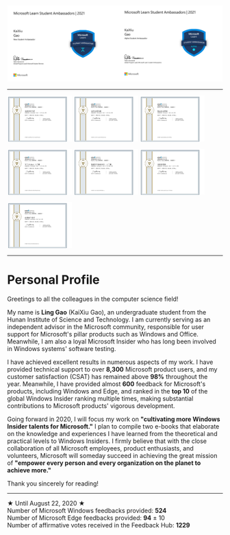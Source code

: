 <img src="https://github.com/Lingggao/Lingggao/blob/master/Microsoft%20Learn%20Student%20Ambassador.png?raw=true" width = "50%" /><img src="https://github.com/Lingggao/Lingggao/blob/master/Alpha%20Student%20Ambassador.png?raw=true" width = "50%" />

---

<img src="https://github.com/Lingggao/Lingggao/blob/master/002.png?raw=true" width = "30%" /> <img src="https://github.com/Lingggao/Lingggao/blob/master/003.png?raw=true" width = "30%" /> <img src="https://github.com/Lingggao/Lingggao/blob/master/001.png?raw=true" width = "30%" />

<img src="https://github.com/Lingggao/Lingggao/blob/master/004.png?raw=true" width = "30%" /> <img src="https://github.com/Lingggao/Lingggao/blob/master/005.png?raw=true" width = "30%" /> <img src="https://github.com/Lingggao/Lingggao/blob/master/006.png?raw=true" width = "30%" />

<img src="https://github.com/Lingggao/Lingggao/blob/master/007.png?raw=true" width = "30%" />

---

# Personal Profile

Greetings to all the colleagues in the computer science field!

My name is **Ling Gao** (KaiXiu Gao), an undergraduate student from the Hunan Institute of Science and Technology. I am currently serving as an independent advisor in the Microsoft community, responsible for user support for Microsoft's pillar products such as Windows and Office. Meanwhile, I am also a loyal Microsoft Insider who has long been involved in Windows systems' software testing.

I have achieved excellent results in numerous aspects of my work. I have provided technical support to over **8,300** Microsoft product users, and my customer satisfaction (CSAT) has remained above **98%** throughout the year. Meanwhile, I have provided almost **600** feedback for Microsoft's products, including Windows and Edge, and ranked in the **top 10** of the global Windows Insider ranking multiple times, making substantial contributions to Microsoft products' vigorous development.

Going forward in 2020, I will focus my work on **"cultivating more Windows Insider talents for Microsoft."** I plan to compile two e-books that elaborate on the knowledge and experiences I have learned from the theoretical and practical levels to Windows Insiders. I firmly believe that with the close collaboration of all Microsoft employees, product enthusiasts, and volunteers, Microsoft will someday succeed in achieving the great mission of **"empower every person and every organization on the planet to achieve more."**

Thank you sincerely for reading!  

---
★ Until August 22, 2020 ★  
Number of Microsoft Windows feedbacks provided: **524**  
Number of Microsoft Edge feedbacks provided: **94** ± 10  
Number of affirmative votes received in the Feedback Hub: **1229**  
